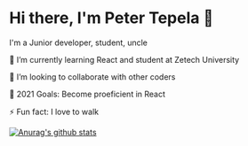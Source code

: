 # Hi there, I'm Peter Tepela 👋

I'm a Junior developer, student, uncle

🌱 I’m currently learning React and student at Zetech University

👯 I’m looking to collaborate with other coders

🥅 2021 Goals: Become proeficient in React

⚡ Fun fact: I love to walk

[![Anurag's github stats](https://github-readme-stats.vercel.app/api?username=sankaire)](https://github.com/sankaire/github-readme-stats)

